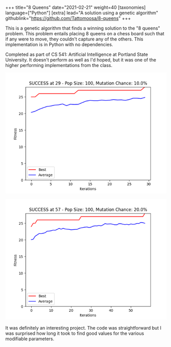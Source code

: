 +++
title="8 Queens"
date="2021-02-21"
weight=40
[taxonomies]
language=["Python"]
[extra]
lead="A solution using a genetic algorithm"
githublink="https://github.com/Tattomoosa/8-queens"
+++

This is a genetic algorithm that finds a winning solution to the "8 queens"
problem.
This problem entails placing 8 queens on a chess board such that if any were to
move, they couldn't capture any of the others.
This implementation is in Python with no dependencies.

Completed as part of CS 541: Artificial Intelligence at Portland State University.
It doesn't perform as well as I'd hoped,
but it was one of the higher performing implementations from the class.

![Graph of a run with success at iteration 29, with population size 100 and 10% mutation chance](./great_success.png)

![Graph of a run with success at iteration 57, with population size 100 and 20% mutation chance](./good_success.png)

It was definitely an interesting project.
The code was straightforward but I was surprised how long it took to find good
values for the various modifiable parameters.

